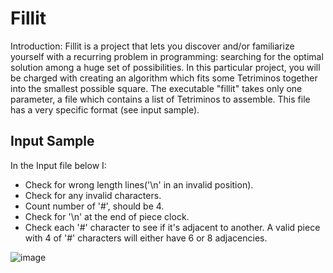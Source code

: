 # Fillit

Introduction: Fillit is a project that lets you discover and/or familiarize yourself with a recurring problem in programming: searching for the optimal solution among a huge set of possibilities. In this particular project, you will be charged with creating an algorithm which fits some Tetriminos together into the smallest possible square.
The executable "fillit" takes only one parameter, a file which contains a list of Tetriminos to assemble. This file has a very specific format (see input sample).

## Input Sample

In the Input file below I:
* Check for wrong length lines('\n' in an invalid position).
* Check for any invalid characters.
* Count number of '#', should be 4.
* Check for '\n' at the end of piece clock.
* Check each '#' character to see if it's adjacent to another. A valid piece with 4 of '#' characters will either have 6 or 8     adjacencies.

![image](https://user-images.githubusercontent.com/45500862/66710870-c3784700-ed35-11e9-8db0-57094994480b.png)
